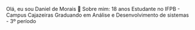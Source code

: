 Olá, eu sou Daniel de Morais 👋
Sobre mim:
18 anos
Estudante no IFPB - Campus Cajazeiras
Graduando em Análise e Desenvolvimento de sistemas - 3º período